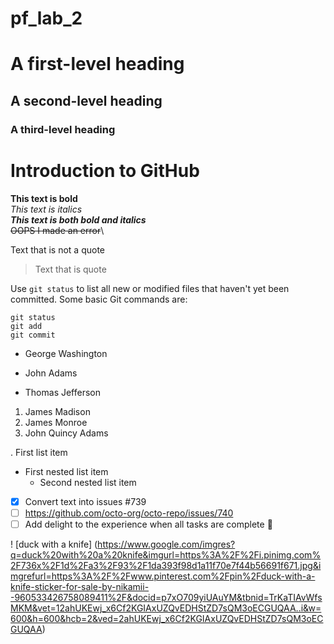 # pf_lab_2
# A first-level heading
## A second-level heading
### A third-level heading

# Introduction to GitHub
 **This text is bold**\
 *This text is italics*\
 ***This text is both bold and italics***\
 ~~OOPS I made an error~~\
 
Text that is not a quote
 > Text that is quote

 Use `git status` to list all new or modified files that haven't yet been committed.
 Some basic Git commands are:
 ```
 git status
 git add
 git commit
 ```
 - George Washington
 * John Adams
 + Thomas Jefferson

1. James Madison
2. James Monroe
3. John Quincy Adams
   
. First list item
  - First nested list item
    - Second nested list item

 - [x] Convert text into issues #739
 - [ ] https://github.com/octo-org/octo-repo/issues/740
 - [ ] Add delight to the experience when all tasks are
complete :tada:

  ! [duck with a knife] (https://www.google.com/imgres?q=duck%20with%20a%20knife&imgurl=https%3A%2F%2Fi.pinimg.com%2F736x%2F1d%2Fa3%2F93%2F1da393f98d1a11f70e7f44b56691f671.jpg&imgrefurl=https%3A%2F%2Fwww.pinterest.com%2Fpin%2Fduck-with-a-knife-sticker-for-sale-by-nikamii--960533426758089411%2F&docid=p7xO709yiUAuYM&tbnid=TrKaTIAvWfsMKM&vet=12ahUKEwj_x6Cf2KGIAxUZQvEDHStZD7sQM3oECGUQAA..i&w=600&h=600&hcb=2&ved=2ahUKEwj_x6Cf2KGIAxUZQvEDHStZD7sQM3oECGUQAA)
